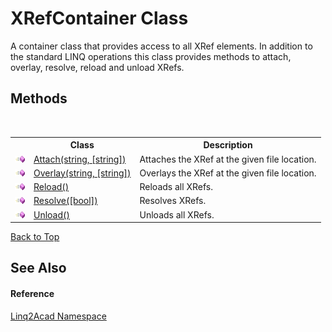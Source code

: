 # XRefContainer Class
 

A container class that provides access to all XRef elements. In addition to the standard LINQ operations this class provides methods to attach, overlay, resolve, reload and unload XRefs.


## Methods
&nbsp;<table><tr><th></th><th>Class</th><th>Description</th></tr><tr><td>![Public method](media/pubmethod.gif "Public method")</td><td><a href="M_Linq2Acad_XRefContainer_Attach.md#XRefContainerAttach-Method">Attach(string, [string])</a></td><td>
Attaches the XRef at the given file location.</td></tr><tr><td>![Public method](media/pubmethod.gif "Public method")</td><td><a href="M_Linq2Acad_XRefContainer_Overlay.md#XRefContainerOverlay-Method">Overlay(string, [string])</a></td><td>
Overlays the XRef at the given file location.</td></tr><tr><td>![Public method](media/pubmethod.gif "Public method")</td><td><a href="M_Linq2Acad_XRefContainer_Reload.md#XRefContainerReload-Method">Reload()</a></td><td>
Reloads all XRefs.</td></tr><tr><td>![Public method](media/pubmethod.gif "Public method")</td><td><a href="M_Linq2Acad_XRefContainer_Resolve.md#XRefContainerResolve-Method">Resolve([bool])</a></td><td>
Resolves XRefs.</td></tr><tr><td>![Public method](media/pubmethod.gif "Public method")</td><td><a href="M_Linq2Acad_XRefContainer_Unload.md#XRefContainerUnload-Method">Unload()</a></td><td>
Unloads all XRefs.</td></tr></table>
<a href="#xrefcontainer-class">Back to Top</a>

## See Also


#### Reference
<a href="N_Linq2Acad.md#Linq2Acad-Namespace">Linq2Acad Namespace</a><br />
